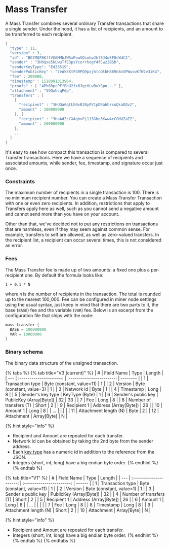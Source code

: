 # Mass Transfer

A Mass Transfer combines several ordinary Transfer transactions that share a single sender. Under the hood, it has a list of recipients, and an amount to be transferred to each recipient.

```cpp
{
  "type" : 11,
  "version" : 3,
  "id" : "BG7MQF8KffVU6MMbJW5xPowVQsohwJhfEJ4wSF8cWdC2",
  "sender" : "3HhQxe5kLwuTfE3psYcorrhogY4fCwz2BSh",
  "senderKeyType": "Ed25519",
  "senderPublicKey" : "7eAkEXtFGRPQ9pxjhtcQtbH889n8xSPWuswKfW2v3iK4",
  "fee" : 200000,
  "timestamp" : 1518091313964,
  "proofs" : [ "4Ph6RpcPFfBhU2fx6JgcHLwBuYSpn..." ],
  "attachment" : "59QuUcqP6p",
  "transfers" : [
    {
      "recipient" : "3HUQa6qtLhNvBJNyPV1pDRahbrcuQkaDQv2",
      "amount" : 100000000
    }, {
      "recipient" : "3HaAdZcCXAqhvFj113Gbe3Kww4rCGMUZaEZ",
      "amount" : 200000000
    },
    ...
  ]
}
```

It's easy to see how compact this transaction is compared to several Transfer transactions. Here we have a sequence of recipients and associated amounts, while sender, fee, timestamp, and signature occur just once.

### Constraints

The maximum number of recipients in a single transaction is 100. There is no minimum recipient number. You can create a Mass Transfer Transaction with one or even zero recipients. In addition, restrictions that apply to Transfers apply here as well, such as you cannot send a negative amount and cannot send more than you have on your account.

Other than that, we've decided not to put any restrictions on transactions that are harmless, even if they may seem against common sense. For example, transfers to self are allowed, as well as zero-valued transfers. In the recipient list, a recipient can occur several times, this is not considered an error.

### Fees

The Mass Transfer fee is made up of two amounts: a fixed one plus a per-recipient one. By default the formula looks like:

```
1 + 0.1 * N
```

where `N` is the number of recipients in the transaction. The total is rounded up to the nearest 100\_000. Fee can be configured in miner node settings using the usual syntax, just keep in mind that there are two parts to it, the base (`BASE`) fee and the variable (`VAR`) fee. Below is an excerpt from the configuration file that ships with the node:

```cpp
mass-transfer {
  BASE = 100000000
  VAR = 10000000
}
```

### Binary schema

The binary data structure of the unsigned transaction.

{% tabs %}
{% tab title="V3 (current)" %}
| #   |        Field Name       |            Type           | Length   |
| --- | :---------------------: | :-----------------------: | -------- |
| 1   |     Transaction type    | Byte (constant, value=11) | 1        |
| 2   |         Version         |  Byte (constant, value=3) | 1        |
| 3   |        Network id       |            Byte           | 1        |
| 4   |        Timestamp        |            Long           | 8        |
| 5   |    Sender's key type    |       KeyType (Byte)      | 1        |
| 6   |   Sender's public key   |  PublicKey (Array\[Byte]) | 32 \| 33 |
| 7   |           Fee           |            Long           | 8        |
| 8   | Number of transfers (T) |           Short           | 2        |
| 9   |       Recipient 1       |   Address (Array\[Byte])  | 26       |
| 10  |         Amount 1        |            Long           | 8        |
| ... |                         |                           |          |
| 11  |  Attachment length (N)  |            Byte           | 2        |
| 12  |        Attachment       |        Array\[Byte]       | N        |

{% hint style="info" %}
* Recipient and Amount are repeated for each transfer.
* Network id can be obtained by taking the 2nd byte from the sender address.
* Each [key type](../../accounts/#key-types) has a numeric id in addition to the reference from the JSON.
* Integers (short, int, long) have a big endian byte order.
{% endhint %}
{% endtab %}

{% tab title="V1" %}
| #   |        Field Name       |            Type           | Length |
| --- | :---------------------: | :-----------------------: | ------ |
| 1   |     Transaction type    | Byte (constant, value=11) | 1      |
| 2   |         Version         |  Byte (constant, value=1) | 1      |
| 3   |   Sender's public key   |  PublicKey (Array\[Byte]) | 32     |
| 4   | Number of transfers (T) |           Short           | 2      |
| 5   |       Recipient 1       |   Address (Array\[Byte])  | 26     |
| 6   |         Amount 1        |            Long           | 8      |
| ... |                         |                           |        |
| 7   |           Fee           |            Long           | 8      |
| 8   |        Timestamp        |            Long           | 8      |
| 9   |  Attachment length (N)  |           Short           | 2      |
| 10  |        Attachment       |        Array\[Byte]       | N      |

{% hint style="info" %}
* Recipient and Amount are repeated for each transfer.
* Integers (short, int, long) have a big endian byte order.
{% endhint %}
{% endtab %}
{% endtabs %}
